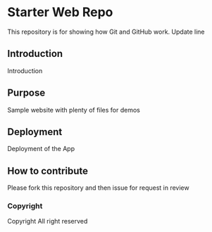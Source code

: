 # Starter Web Repo

This repository is for showing how Git and GitHub work. 
Update line

## Introduction

Introduction


## Purpose

Sample website with plenty of files for demos

## Deployment

Deployment of the App


## How to contribute

Please fork this repository and then issue for request in review

### Copyright

Copyright All right reserved